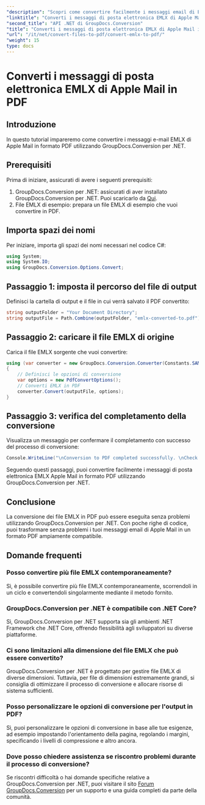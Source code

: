 ```yaml
---
"description": "Scopri come convertire facilmente i messaggi email di EMLX Apple Mail in PDF utilizzando GroupDocs.Conversion per .NET. Semplifica le tue attività di gestione dei documenti."
"linktitle": "Converti i messaggi di posta elettronica EMLX di Apple Mail in PDF"
"second_title": "API .NET di GroupDocs.Conversion"
"title": "Converti i messaggi di posta elettronica EMLX di Apple Mail in PDF"
"url": "/it/net/convert-files-to-pdf/convert-emlx-to-pdf/"
"weight": 15
type: docs
---
```

# Converti i messaggi di posta elettronica EMLX di Apple Mail in PDF

## Introduzione
In questo tutorial impareremo come convertire i messaggi e-mail EMLX di Apple Mail in formato PDF utilizzando GroupDocs.Conversion per .NET.
## Prerequisiti
Prima di iniziare, assicurati di avere i seguenti prerequisiti:
1. GroupDocs.Conversion per .NET: assicurati di aver installato GroupDocs.Conversion per .NET. Puoi scaricarlo da [Qui](https://releases.groupdocs.com/conversion/net/).
2. File EMLX di esempio: prepara un file EMLX di esempio che vuoi convertire in PDF.

## Importa spazi dei nomi
Per iniziare, importa gli spazi dei nomi necessari nel codice C#:
```csharp
using System;
using System.IO;
using GroupDocs.Conversion.Options.Convert;
```
## Passaggio 1: imposta il percorso del file di output
Definisci la cartella di output e il file in cui verrà salvato il PDF convertito:
```csharp
string outputFolder = "Your Document Directory";
string outputFile = Path.Combine(outputFolder, "emlx-converted-to.pdf");
```
## Passaggio 2: caricare il file EMLX di origine
Carica il file EMLX sorgente che vuoi convertire:
```csharp
using (var converter = new GroupDocs.Conversion.Converter(Constants.SAMPLE_EMLX))
{
    // Definisci le opzioni di conversione
    var options = new PdfConvertOptions();
    // Converti EMLX in PDF
    converter.Convert(outputFile, options);
}
```
## Passaggio 3: verifica del completamento della conversione
Visualizza un messaggio per confermare il completamento con successo del processo di conversione:
```csharp
Console.WriteLine("\nConversion to PDF completed successfully. \nCheck output in {0}", outputFolder);
```
Seguendo questi passaggi, puoi convertire facilmente i messaggi di posta elettronica EMLX Apple Mail in formato PDF utilizzando GroupDocs.Conversion per .NET.

## Conclusione
La conversione dei file EMLX in PDF può essere eseguita senza problemi utilizzando GroupDocs.Conversion per .NET. Con poche righe di codice, puoi trasformare senza problemi i tuoi messaggi email di Apple Mail in un formato PDF ampiamente compatibile.
## Domande frequenti
### Posso convertire più file EMLX contemporaneamente?
Sì, è possibile convertire più file EMLX contemporaneamente, scorrendoli in un ciclo e convertendoli singolarmente mediante il metodo fornito.
### GroupDocs.Conversion per .NET è compatibile con .NET Core?
Sì, GroupDocs.Conversion per .NET supporta sia gli ambienti .NET Framework che .NET Core, offrendo flessibilità agli sviluppatori su diverse piattaforme.
### Ci sono limitazioni alla dimensione del file EMLX che può essere convertito?
GroupDocs.Conversion per .NET è progettato per gestire file EMLX di diverse dimensioni. Tuttavia, per file di dimensioni estremamente grandi, si consiglia di ottimizzare il processo di conversione e allocare risorse di sistema sufficienti.
### Posso personalizzare le opzioni di conversione per l'output in PDF?
Sì, puoi personalizzare le opzioni di conversione in base alle tue esigenze, ad esempio impostando l'orientamento della pagina, regolando i margini, specificando i livelli di compressione e altro ancora.
### Dove posso chiedere assistenza se riscontro problemi durante il processo di conversione?
Se riscontri difficoltà o hai domande specifiche relative a GroupDocs.Conversion per .NET, puoi visitare il sito [Forum GroupDocs.Conversion](https://forum.groupdocs.com/c/conversion/11) per un supporto e una guida completi da parte della comunità.